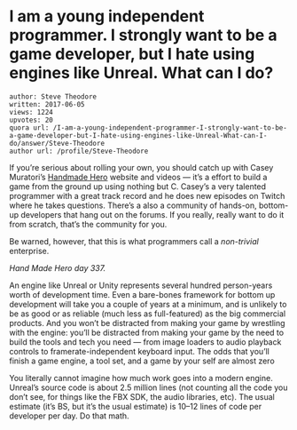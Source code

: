 # I am a young independent programmer. I strongly want to be a game developer, but I hate using engines like Unreal. What can I do?

	author: Steve Theodore
	written: 2017-06-05
	views: 1224
	upvotes: 20
	quora url: /I-am-a-young-independent-programmer-I-strongly-want-to-be-a-game-developer-but-I-hate-using-engines-like-Unreal-What-can-I-do/answer/Steve-Theodore
	author url: /profile/Steve-Theodore


If you’re serious about rolling your own, you should catch up with Casey Muratori’s [Handmade Hero](https://handmadehero.org/) website and videos — it’s a effort to build a game from the ground up using nothing but C. Casey’s a very talented programmer with a great track record and he does new episodes on Twitch where he takes questions. There’s a also a community of hands-on, bottom-up developers that hang out on the forums. If you really, really want to do it from scratch, that’s the community for you.

Be warned, however, that this is what programmers call a _non-trivial_  enterprise.



_Hand Made Hero day 337._ 

An engine like Unreal or Unity represents several hundred person-years worth of development time. Even a bare-bones framework for bottom up development will take you a couple of years at a minimum, and is unlikely to be as good or as reliable (much less as full-featured) as the big commercial products. And you won’t be distracted from making your game by wrestling with the engine: you’ll be distracted from making your game by the need to build the tools and tech you need — from image loaders to audio playback controls to framerate-independent keyboard input. The odds that you’ll finish a game engine, a tool set, and a game by your self are almost zero

You literally cannot imagine how much work goes into a modern engine. Unreal’s source code is about 2.5 million lines (not counting all the code you don’t see, for things like the FBX SDK, the audio libraries, etc). The usual estimate (it’s BS, but it’s the usual estimate) is 10–12 lines of code per developer per day. Do that math.

